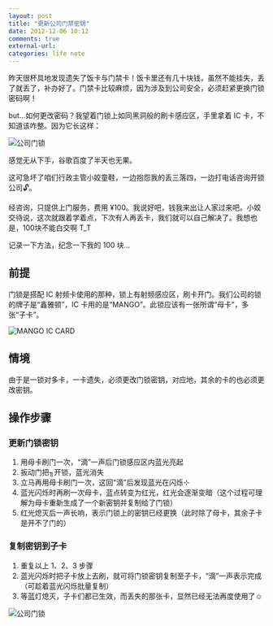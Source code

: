 ```yaml
---
layout: post
title: "更新公司门禁密钥"
date: 2012-12-06 10:12
comments: true
external-url: 
categories: life note
---
```

昨天很杯具地发现遗失了饭卡与门禁卡！饭卡里还有几十块钱，虽然不能挂失，丢了就丢了，补办好了。门禁卡比较麻烦，因为涉及到公司安全，必须赶紧更换门锁密码啊！

but...如何更改密码？我望着门锁上如同黑洞般的刷卡感应区，手里拿着 IC 卡，不知道该咋整。因为它长这样：

![公司门锁](http://i93.photobucket.com/albums/l57/ShakeSpace/lock1.jpg)

感觉无从下手，谷歌百度了半天也无果。

这可急坏了咱们行政主管小姣童鞋，一边抱怨我的丢三落四，一边打电话咨询开锁公司🔓。

经咨询，只提供上门服务，费用 ¥100。我说好吧，钱我来出让人家过来吧。小姣交待说，这次就跟着学着点，下次有人再丢卡，我们就可以自己解决了。我想也是，100块不能白交啊 T_T

记录一下方法，纪念一下我的 100 块...

## 前提 ##

门锁是搭配 IC 射频卡使用的那种，锁上有射频感应区，刷卡开门。我们公司的锁的牌子是“鑫雅顿”，IC 卡用的是“MANGO”。此锁应该有一张所谓“母卡”，多张“子卡”。

![MANGO IC CARD](http://i93.photobucket.com/albums/l57/ShakeSpace/ic_card.jpg)

## 情境 ##

由于是一锁对多卡，一卡遗失，必须更改门锁密钥，对应地，其余的卡的也必须更改密钥。

## 操作步骤 ##

### 更新门锁密钥 ###

1.  用母卡刷门一次，“滴”一声后门锁感应区内蓝光亮起
1.  扳动门把╖开锁，蓝光消失
1.  立马再用母卡刷门一次，这回“滴”后发现蓝光在闪烁⊹
1.  蓝光闪烁时再刷一次母卡，蓝点转变为红光，红光会逐渐变暗（这个过程可理解为母卡重新生成了一个新密钥并复制给了门锁）
1.  红光熄灭后一声长响，表示门锁上的密钥已经更换（此时除了母卡，其余子卡是开不了门的）

### 复制密钥到子卡 ###

1.  重复以上 1、2、3 步骤
1.  蓝光闪烁时把子卡放上去刷，就可将门锁密钥复制至子卡，“滴”一声表示完成（可趁着蓝光闪烁批量复制）
1.  等蓝灯熄灭，子卡们都已生效，而丢失的那张卡，显然已经无法再度使用了☺

![公司门锁](http://i93.photobucket.com/albums/l57/ShakeSpace/lock2.jpg)